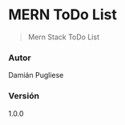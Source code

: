 # MERN ToDo List

> Mern Stack ToDo List 

<!-- ## Inicio Rápido

``` bash
# Instalar dependencias (concurrently) en la carpeta raíz
npm install

# Instalar dependencias en la carpeta client (React)
npm run client-install

# Instalar dependencias en la carpeta server (Express)
npm run server-install

# Correr Cliente (client/React) y Servidor (server/Express) con concurrently simultáneamente
npm run dev

# Correr sólo el servidor (Express) 
npm run server

# Correr sólo el cliente (React) 
npm run client

# El Servidor (Express) corre en http://localhost:5000 y el Cliente (React) en http://localhost:3000
```

## Deployment

En el package.json de la carpeta raíz están creados los scripts para hacer el deploy a heroku -->

### Autor

Damián Pugliese

### Versión

1.0.0

